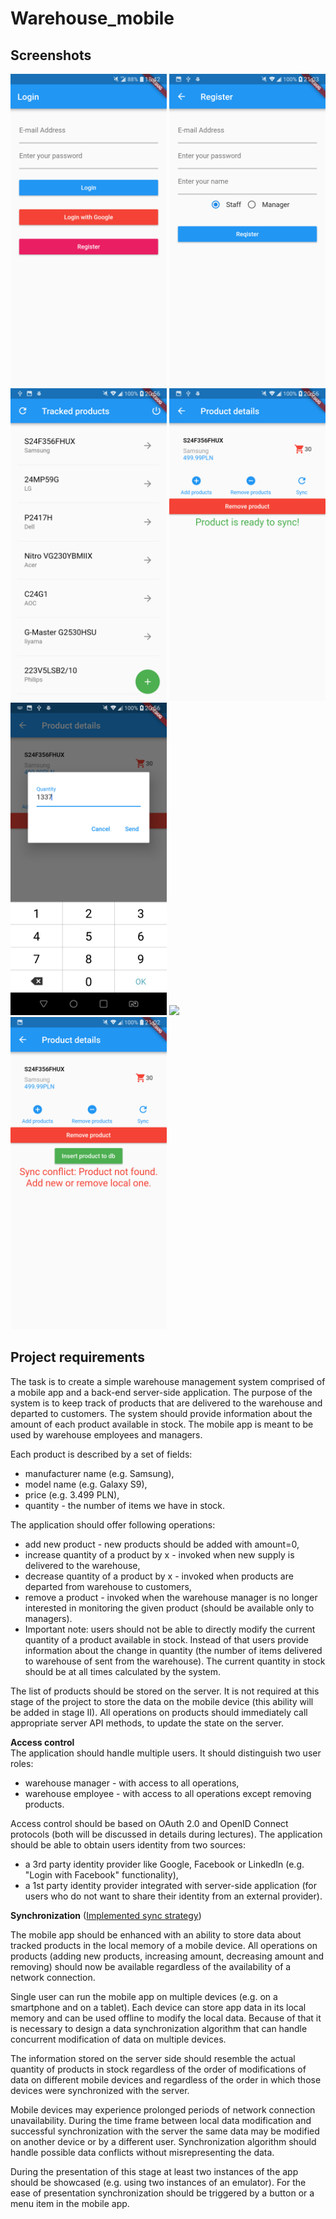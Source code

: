 # Warehouse_mobile

## Screenshots
<img src="doc/img/login_screen.png" width="250" />
<img src="doc/img/new_user.png" width="250" />
<img src="doc/img/product_list.png" width="250" />
<img src="doc/img/product_details.png" width="250" />
<img src="doc/img/quantity_change.png" width="250" />
<img src="doc/img/list_wit,h_conflict.png" width="250" />
<img src="doc/img/product_conflict.png" width="250" />

## Project requirements

The task is to create a simple warehouse management system comprised of a mobile app and a back-end server-side application. The purpose of the system is to keep track of products that are delivered to the warehouse and departed to customers. The system should provide information about the amount of each product available in stock. The mobile app is meant to be used by warehouse employees and managers.

Each product is described by a set of fields:

- manufacturer name (e.g. Samsung),
- model name (e.g. Galaxy S9),
- price (e.g. 3.499 PLN),
- quantity - the number of items we have in stock.  

The application should offer following operations:

- add new product - new products should be added with amount=0,
- increase quantity of a product by x - invoked when new supply is delivered to the warehouse,
- decrease quantity of a product by x - invoked when products are departed from warehouse to customers,
- remove a product - invoked when the warehouse manager is no longer interested in monitoring the given product (should be available only to managers).
- Important note: users should not be able to directly modify the current quantity of a product available in stock. Instead of that users provide information about the change in quantity (the number of items delivered to warehouse of sent from the warehouse). The current quantity in stock should be at all times calculated by the system.

The list of products should be stored on the server. It is not required at this stage of the project to store the data on the mobile device (this ability will be added in stage II). All operations on products should immediately call appropriate server API methods, to update the state on the server.

__Access control__  
The application should handle multiple users. It should distinguish two user roles:

- warehouse manager - with access to all operations,
- warehouse employee - with access to all operations except removing products.

Access control should be based on OAuth 2.0 and OpenID Connect protocols (both will be discussed in details during lectures). The application should be able to obtain users identity from two sources:
- a 3rd party identity provider like Google, Facebook or LinkedIn (e.g. "Login with Facebook" functionality),
- a 1st party identity provider integrated with server-side application (for users who do not want to share their identity from an external provider).

__Synchronization__  ([Implemented sync strategy](doc/sync.md))

The mobile app should be enhanced with an ability to store data about tracked products in the local memory of a mobile device. All operations on products (adding new products, increasing amount, decreasing amount and removing) should now be available regardless of the availability of a network connection.

Single user can run the mobile app on multiple devices (e.g. on a smartphone and on a tablet). Each device can store app data in its local memory and can be used offline to modify the local data. Because of that it is necessary to design a data synchronization algorithm that can handle concurrent modification of data on multiple devices.

The information stored on the server side should resemble the actual quantity of products in stock regardless of the order of modifications of data on different mobile devices and regardless of the order in which those devices were synchronized with the server.

Mobile devices may experience prolonged periods of network connection unavailability. During the time frame between local data modification and successful synchronization with the server the same data may be modified on another device or by a different user. Synchronization algorithm should handle possible data conflicts without misrepresenting the data.

During the presentation of this stage at least two instances of the app should be showcased (e.g. using two instances of an emulator). For the ease of presentation synchronization should be triggered by a button or a menu item in the mobile app.
